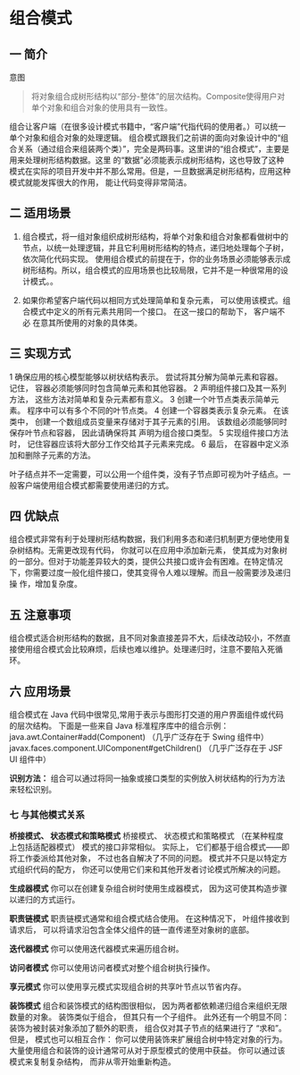 # 组合模式

## 一 简介

意图
>将对象组合成树形结构以“部分-整体”的层次结构。Composite使得用户对单个对象和组合对象的使用具有一致性。

组合让客户端（在很多设计模式书籍中，“客户端”代指代码的使用者。）可以统一单个对象和组合对象的处理逻辑。
组合模式跟我们之前讲的面向对象设计中的“组合关系（通过组合来组装两个类）”，完全是两码事。这里讲的“组合模式”，主要是用来处理树形结构数据。这里
的“数据”必须能表示成树形结构，这也导致了这种模式在实际的项目开发中并不那么常用。但是，一旦数据满足树形结构，应用这种模式就能发挥很大的作用，
能让代码变得非常简洁。

## 二 适用场景

1. 组合模式，将一组对象组织成树形结构，将单个对象和组合对象都看做树中的节点，以统一处理逻辑，并且它利用树形结构的特点，递归地处理每个子树，依次简化代码实现。
   使用组合模式的前提在于，你的业务场景必须能够表示成树形结构。所以，组合模式的应用场景也比较局限，它并不是一种很常用的设计模式。。

2. 如果你希望客户端代码以相同方式处理简单和复杂元素， 可以使用该模式。组合模式中定义的所有元素共用同一个接口。 在这一接口的帮助下， 客户端不必
   在意其所使用的对象的具体类。

## 三 实现方式

1 确保应用的核心模型能够以树状结构表示。 尝试将其分解为简单元素和容器。 记住， 容器必须能够同时包含简单元素和其他容器。
2 声明组件接口及其一系列方法， 这些方法对简单和复杂元素都有意义。
3 创建一个叶节点类表示简单元素。 程序中可以有多个不同的叶节点类。
4 创建一个容器类表示复杂元素。 在该类中， 创建一个数组成员变量来存储对于其子元素的引用。 该数组必须能够同时保存叶节点和容器， 因此请确保将其
   声明为组合接口类型。
5 实现组件接口方法时， 记住容器应该将大部分工作交给其子元素来完成。
6 最后， 在容器中定义添加和删除子元素的方法。

叶子结点并不一定需要，可以公用一个组件类，没有子节点即可视为叶子结点。一般客户端使用组合模式都需要使用递归的方式。

## 四 优缺点

组合模式非常有利于处理树形结构数据，我们利用多态和递归机制更方便地使用复杂树结构。无需更改现有代码， 你就可以在应用中添加新元素， 使其成为对象树
的一部分。但对于功能差异较大的类，提供公共接口或许会有困难。在特定情况下，你需要过度一般化组件接口，使其变得令人难以理解。而且一般需要涉及递归操
作，增加复杂度。

## 五 注意事项

组合模式适合树形结构的数据，且不同对象直接差异不大，后续改动较小，不然直接使用组合模式会比较麻烦，后续也难以维护。处理递归时，注意不要陷入死循环。

## 六 应用场景

组合模式在 Java 代码中很常见,常用于表示与图形打交道的用户界面组件或代码的层次结构。
下面是一些来自 Java 标准程序库中的组合示例：
java.awt.Container#add(Component) （几乎广泛存在于 Swing 组件中）
javax.faces.component.UIComponent#getChildren() （几乎广泛存在于 JSF UI 组件中）

**识别方法：** 组合可以通过将同一抽象或接口类型的实例放入树状结构的行为方法来轻松识别。


### 七 与其他模式关系

**桥接模式、 状态模式和策略模式**
桥接模式、 状态模式和策略模式 （在某种程度上包括适配器模式） 模式的接口非常相似。 实际上， 它们都基于组合模式——即将工作委派给其他对象， 不过也各自解决了不同的问题。 模式并不只是以特定方式组织代码的配方， 你还可以使用它们来和其他开发者讨论模式所解决的问题。

**生成器模式**
你可以在创建复杂组合树时使用生成器模式， 因为这可使其构造步骤以递归的方式运行。

**职责链模式**
职责链模式通常和组合模式结合使用。 在这种情况下， 叶组件接收到请求后， 可以将请求沿包含全体父组件的链一直传递至对象树的底部。

**迭代器模式**
你可以使用迭代器模式来遍历组合树。

**访问者模式**
你可以使用访问者模式对整个组合树执行操作。

**享元模式**
你可以使用享元模式实现组合树的共享叶节点以节省内存。

**装饰模式**
组合和装饰模式的结构图很相似， 因为两者都依赖递归组合来组织无限数量的对象。
装饰类似于组合， 但其只有一个子组件。 此外还有一个明显不同： 装饰为被封装对象添加了额外的职责， 组合仅对其子节点的结果进行了 “求和”。
但是， 模式也可以相互合作： 你可以使用装饰来扩展组合树中特定对象的行为。
大量使用组合和装饰的设计通常可从对于原型模式的使用中获益。 你可以通过该模式来复制复杂结构， 而非从零开始重新构造。